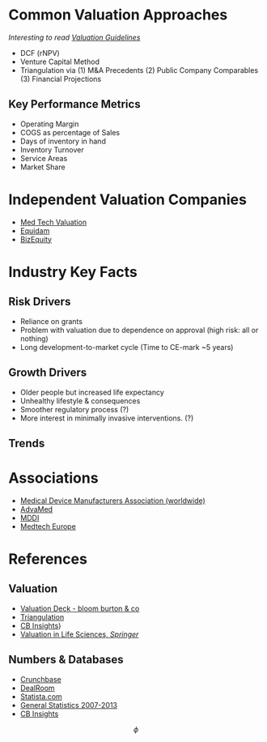 # Common Valuation Approaches

*Interesting to read [Valuation Guidelines](http://www.privateequityvaluation.com/valuation-guidelines/4588034291)*


- DCF (rNPV)
- Venture Capital Method
- Triangulation via (1) M&A Precedents (2) Public Company Comparables (3) Financial Projections

## Key Performance Metrics 
- Operating Margin 
- COGS as percentage of Sales 
- Days of inventory in hand 
- Inventory Turnover 
- Service Areas 
- Market Share  

# Independent Valuation Companies
- [Med Tech Valuation](https://www.medtechvaluation.com/)
- [Equidam](https://equidam.com)
- [BizEquity](https://bizquity.com)

# Industry Key Facts

## Risk Drivers
- Reliance on grants
- Problem with valuation due to dependence on approval (high risk: all or nothing)
- Long development-to-market cycle (Time to CE-mark ~5 years)

## Growth Drivers
- Older people but increased life expectancy
- Unhealthy lifestyle & consequences
- Smoother regulatory process (?)
- More interest in minimally invasive interventions. (?)

## Trends


# Associations
- [Medical Device Manufacturers Association (worldwide)](https://medicaldevices.org)
- [AdvaMed](https://advamed.org)
- [MDDI](https://mddionline.org)
- [Medtech Europe](https://medtecheurope.org)

# References

## Valuation
- [Valuation Deck - bloom burton & co](https://1drv.ms/b/s!AgqBbDCPmqUui_oTKk5_SwM2Yot9zA)
- [Triangulation](https://www.locustwalk.com/triangulation-the-key-to-valuing-early-stage-medical-technology-companies/)
- [CB Insights](https://www.cbinsights.com/research/medical-device-exits-2016/))
- [Valuation in Life Sciences, *Springer*](https://drive.google.com/open?id=10V8N3vknViKQs8_bmtBDjUQ0qrpXk3zB)


## Numbers & Databases
- [Crunchbase](https://crunchbase.com)
- [DealRoom](https://dealroom.co)
- [Statista.com](https://statista.com/topics/1702/medical-technology-industry)
- [General Statistics 2007-2013](https://www.saul.com/sites/default/files/sites/default/files/documents/MedDevice031314_speakerbio.PDF)
- [CB Insights](https://www.cbinsights.com/research/medical-device-exits-2016/)


$$ \phi $$